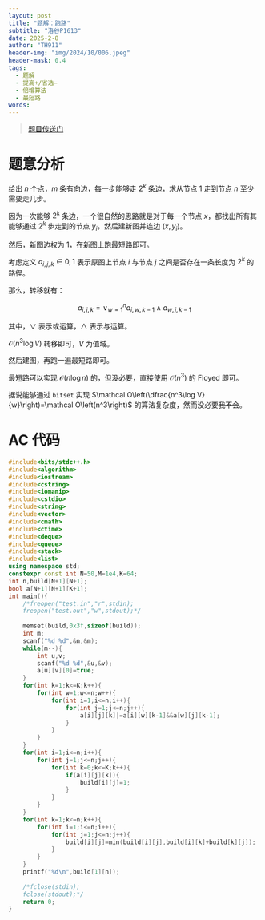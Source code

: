 ```yaml
---
layout: post
title: "题解：跑路"
subtitle: "洛谷P1613"
date: 2025-2-8
author: "TH911"
header-img: "img/2024/10/006.jpeg"
header-mask: 0.4
tags:
  - 题解
  - 提高+/省选−
  - 倍增算法
  - 最短路
words:
---
```


> [题目传送门](https://www.luogu.com.cn/problem/P1613)

# 题意分析

给出 $n$ 个点，$m$ 条有向边，每一步能够走 $2^k$ 条边，求从节点 $1$ 走到节点 $n$ 至少需要走几步。

因为一次能够 $2^k$ 条边，一个很自然的思路就是对于每一个节点 $x$，都找出所有其能够通过 $2^k$ 步走到的节点 $y_i$，然后建新图并连边 $(x,y_i)$。

然后，新图边权为 $1$，在新图上跑最短路即可。

考虑定义 $a_{i,j,k}\in{0,1}$ 表示原图上节点 $i$ 与节点 $j$ 之间是否存在一条长度为 $2^k$ 的路径。

那么，转移就有：

$$
a_{i,j,k}=\lor_{w=1}^na_{i,w,k-1}\land a_{w,j,k-1}
$$

其中，$\lor$ 表示或运算，$\land$ 表示与运算。

$\mathcal O(n^3\log V)$ 转移即可，$V$ 为值域。

然后建图，再跑一遍最短路即可。

最短路可以实现 $\mathcal O(n\log n)$ 的，但没必要，直接使用 $\mathcal O\left(n^3\right)$ 的 Floyed 即可。

据说能够通过 `bitset` 实现 $\mathcal O\left(\dfrac{n^3\log V}{w}\right)=\mathcal O\left(n^3\right)$ 的算法复杂度，然而没必要~~我不会~~。

# AC 代码

```cpp
#include<bits/stdc++.h>
#include<algorithm>
#include<iostream>
#include<cstring>
#include<iomanip>
#include<cstdio>
#include<string>
#include<vector>
#include<cmath>
#include<ctime>
#include<deque>
#include<queue>
#include<stack>
#include<list>
using namespace std;
constexpr const int N=50,M=1e4,K=64;
int n,build[N+1][N+1];
bool a[N+1][N+1][K+1];
int main(){
	/*freopen("test.in","r",stdin);
	freopen("test.out","w",stdout);*/
	
	memset(build,0x3f,sizeof(build));
	int m;
	scanf("%d %d",&n,&m);
	while(m--){
		int u,v;
		scanf("%d %d",&u,&v);
		a[u][v][0]=true;
	}
	for(int k=1;k<=K;k++){
		for(int w=1;w<=n;w++){
			for(int i=1;i<=n;i++){
				for(int j=1;j<=n;j++){
					a[i][j][k]|=a[i][w][k-1]&&a[w][j][k-1];
				}
			}
		}
	}
	for(int i=1;i<=n;i++){
		for(int j=1;j<=n;j++){
			for(int k=0;k<=K;k++){
				if(a[i][j][k]){
					build[i][j]=1;
				}
			}
		}
	}
	for(int k=1;k<=n;k++){
		for(int i=1;i<=n;i++){
			for(int j=1;j<=n;j++){
				build[i][j]=min(build[i][j],build[i][k]+build[k][j]);
			}
		}
	}
	printf("%d\n",build[1][n]);
	
	/*fclose(stdin);
	fclose(stdout);*/
	return 0;
}
```
